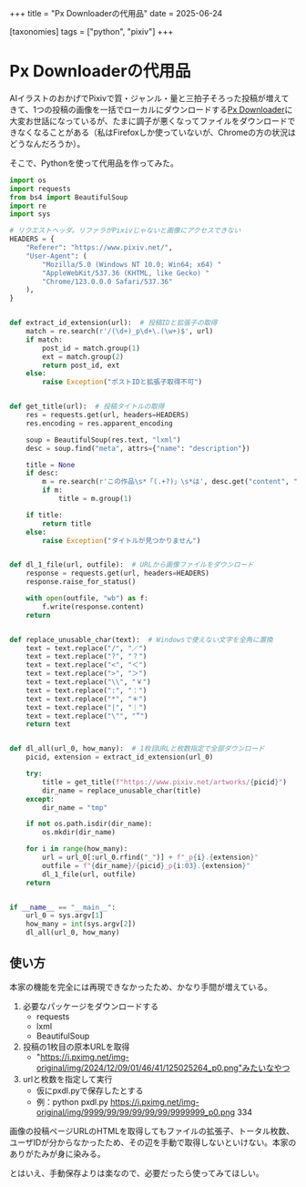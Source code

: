 +++
title = "Px Downloaderの代用品"
date = 2025-06-24

[taxonomies]
tags = ["python", "pixiv"]
+++

# Px Downloaderの代用品

AIイラストのおかげでPixivで質・ジャンル・量と三拍子そろった投稿が増えてきて、1つの投稿の画像を一括でローカルにダウンロードする[Px Downloader](https://addons.mozilla.org/ja/firefox/addon/px-downloader/)に大変お世話になっているが、たまに調子が悪くなってファイルをダウンロードできなくなることがある（私はFirefoxしか使っていないが、Chromeの方の状況はどうなんだろうか）。

そこで、Pythonを使って代用品を作ってみた。

```python
import os
import requests
from bs4 import BeautifulSoup
import re
import sys

# リクエストヘッダ。リファラがPixivじゃないと画像にアクセスできない
HEADERS = {
    "Referer": "https://www.pixiv.net/",
    "User-Agent": (
        "Mozilla/5.0 (Windows NT 10.0; Win64; x64) "
        "AppleWebKit/537.36 (KHTML, like Gecko) "
        "Chrome/123.0.0.0 Safari/537.36"
    ),
}


def extract_id_extension(url):  # 投稿IDと拡張子の取得
    match = re.search(r'/(\d+)_p\d+\.(\w+)$', url)
    if match:
        post_id = match.group(1)
        ext = match.group(2)
        return post_id, ext
    else:
        raise Exception("ポストIDと拡張子取得不可")


def get_title(url):  # 投稿タイトルの取得
    res = requests.get(url, headers=HEADERS)
    res.encoding = res.apparent_encoding

    soup = BeautifulSoup(res.text, "lxml")
    desc = soup.find("meta", attrs={"name": "description"})

    title = None
    if desc:
        m = re.search(r'この作品\s*「(.+?)」\s*は', desc.get("content", ""))
        if m:
            title = m.group(1)

    if title:
        return title
    else:
        raise Exception("タイトルが見つかりません")


def dl_1_file(url, outfile):  # URLから画像ファイルをダウンロード
    response = requests.get(url, headers=HEADERS)
    response.raise_for_status()

    with open(outfile, "wb") as f:
        f.write(response.content)
    return


def replace_unusable_char(text):  # Windowsで使えない文字を全角に置換
    text = text.replace("/", "／")
    text = text.replace("?", "？")
    text = text.replace("<", "＜")
    text = text.replace(">", "＞")
    text = text.replace("\\", "￥")
    text = text.replace(":", "：")
    text = text.replace("*", "＊")
    text = text.replace("|", "｜")
    text = text.replace("\"", "”")
    return text


def dl_all(url_0, how_many):  # 1枚目URLと枚数指定で全部ダウンロード
    picid, extension = extract_id_extension(url_0)

    try:
        title = get_title(f"https://www.pixiv.net/artworks/{picid}")
        dir_name = replace_unusable_char(title)
    except:
        dir_name = "tmp"

    if not os.path.isdir(dir_name):
        os.mkdir(dir_name)

    for i in range(how_many):
        url = url_0[:url_0.rfind("_")] + f"_p{i}.{extension}"
        outfile = f"{dir_name}/{picid}_p{i:03}.{extension}"
        dl_1_file(url, outfile)
    return


if __name__ == "__main__":
    url_0 = sys.argv[1]
    how_many = int(sys.argv[2])
    dl_all(url_0, how_many)

```

## 使い方

本家の機能を完全には再現できなかったため、かなり手間が増えている。

1. 必要なパッケージをダウンロードする
    - requests
    - lxml
    - BeautifulSoup
2. 投稿の1枚目の原本URLを取得
    - "https://i.pximg.net/img-original/img/2024/12/09/01/46/41/125025264_p0.png"みたいなやつ
3. urlと枚数を指定して実行
    - 仮にpxdl.pyで保存したとする
    - 例：python pxdl.py https://i.pximg.net/img-original/img/9999/99/99/99/99/99/9999999_p0.png 334

画像の投稿ページURLのHTMLを取得してもファイルの拡張子、トータル枚数、ユーザIDが分からなかったため、その辺を手動で取得しないといけない。本家のありがたみが身に染みる。

とはいえ、手動保存よりは楽なので、必要だったら使ってみてほしい。
